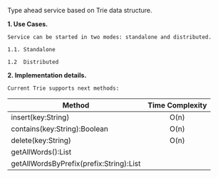Type ahead service based on Trie data structure.

**1. Use Cases.**

    Service can be started in two modes: standalone and distributed.

    1.1. Standalone
    
    1.2  Distributed

**2. Implementation details.**

    Current Trie supports next methods:
    

| Method                                             | Time Complexity |
| ---------------------------------------------------|:---------------:|
| insert(key:String)                                 | O(n)            |
| contains(key:String):Boolean                       | O(n)            |
| delete(key:String)                                 | O(n)            |
| getAllWords():List<String>                         |                 |
| getAllWordsByPrefix(prefix:String):List<String>    |                 |

 
   